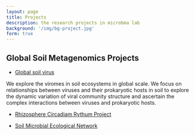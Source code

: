 ```yaml
---
layout: page
title: Projects
description: the research projects in microbma lab
background: '/img/bg-project.jpg'
form: true
---
```


## Global Soil Metagenomics Projects

- [Global soil virus](/project/gsv.md)

We explore the viromes in soil ecosystems in global scale. We focus on relationships between viruses and their prokaryotic hosts in soil to explore the dynamic variation of viral community structure and ascertain the complex interactions between viruses and prokaryotic hosts.

- [Rhizosphere Circadiam Rythum Project](/project/rcr.md)

- [Soil Microbial Ecological Network](/project/network.md)

